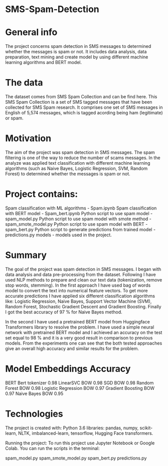 # SMS-Spam-Detection
# General info
The project concerns spam detection in SMS messages to determined whether the messages is spam or not. It includes data analysis, data preparation, text mining and create model by using different machine learning algorithms and BERT model.

# The data
The dataset comes from SMS Spam Collection and can be find here. This SMS Spam Collection is a set of SMS tagged messages that have been collected for SMS Spam research. It comprises one set of SMS messages in English of 5,574 messages, which is tagged acording being ham (legitimate) or spam.

# Motivation
The aim of the project was spam detection in SMS messages. The spam filtering is one of the way to reduce the number of scams messages. In the analyze was applied text classification with different machine learning algorithms (such as Naive Bayes, Logistic Regression, SVM, Random Forest) to determined whether the messages is spam or not.

# Project contains:
Spam classification with ML algorithms - Spam.ipynb
Spam classification with BERT model - Spam_bert.ipynb
Python script to use spam model - spam_model.py
Python script to use spam model with smote method - spam_smote_model.py
Python script to use spam model with BERT - spam_bert.py
Python script to generate predictions from trained model - predictions.py
models - models used in the project.

# Summary
The goal of the project was spam detection in SMS messages. I began with data analysis and data pre-processing from the dataset. Following I have used NLP methods to prepare and clean our text data (tokenization, remove stop words, stemming). In the first approach I have used bag of words model to convert the text into numerical feature vectors. To get more accurate predictions I have applied six different classification algorithms like: Logistic Regression, Naive Bayes, Support Vector Machine (SVM), Random Forest, Stochastic Gradient Descent and Gradient Boosting. Finally I got the best accuracy of 97 % for Naive Bayes method.

In the second I have used a pretrained BERT model from Huggingface Transformers library to resolve the problem. I have used a simple neural network with pretrained BERT model and I achieved an accuracy on the test set equal to 98 % and it is a very good result in comparison to previous models. From the experiments one can see that the both tested approaches give an overall high accuracy and similar results for the problem.

# Model	                      Embeddings  	           Accuracy
 BERT  	                      Bert tokenizer   	       0.98
 LinearSVC 	                  BOW                      0.98
 SGD  	                      BOW                      0.98
 Random Forest                BOW	                     0.98
 Logistic Regression          BOW                    	 0.97
 Gradient Boosting	          BOW	                     0.97
 Naive Bayes                 	BOW	                     0.95

# Technologies

The project is created with:
Python 3.6
libraries: pandas, numpy, scikit-learn, NLTK, imbalanced-learn, tensorflow, Hugging Face transformers.

Running the project:
To run this project use Jupyter Notebook or Google Colab.
You can run the scripts in the terminal:

spam_model.py
spam_smote_model.py
spam_bert.py
predictions.py 
